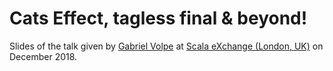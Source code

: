 Cats Effect, tagless final & beyond!
====================================

Slides of the talk given by [Gabriel Volpe](https://github.com/gvolpe) at [Scala eXchange (London, UK)](https://skillsmatter.com/conferences/10488-scala-exchange-2018#program) on December 2018.

